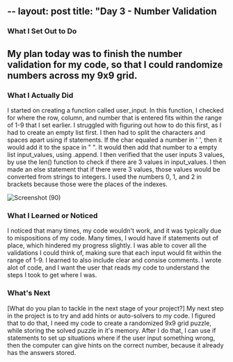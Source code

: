 --
layout: post
title: "Day 3 - Number Validation
---

### What I Set Out to Do
My plan today was to finish the number validation for my code, so that I could randomize numbers across my 9x9 grid.
---

### What I Actually Did
I started on creating a function called user_input. In this function, I checked for where the row, column, and number that is entered
fits within the range of 1-9 that I set earlier. I struggled with figuring out how to do this first, as I had to create an empty list first. I then
had to split the characters and spaces apart using if statements. If the char equaled a number in ' ', then it would add it to the space in " ". It would then add that number
to a empty list input_values, using .append. I then verified that the user inputs 3 values, by use the len() function to check if there are 3 values in input_values. I then made an else statement
that if there were 3 values, those values would be converted from strings to integers. I used the numbers 0, 1, and 2 in brackets because those were the places of the indexes.

![Screenshot (90)](https://github.com/user-attachments/assets/8ecbee92-d9a9-48ff-addb-070893dd4f64)



### What I Learned or Noticed

I noticed that many times, my code wouldn't work, and it was typically due to mispositions of my code. Many times, I would have if statements out of place, which hindered my progress
slightly. I was able to cover all the validations I could think of, making sure that each input would fit within the range of 1-9.
I learned to also include clear and consise comments. I wrote alot of code, and I want the user that reads my code to understand the steps I took to get where I was.


### What's Next

[What do you plan to tackle in the next stage of your project?]
My next step in the project is to try and add hints or auto-solvers to my code. I figured that to do that, I need my code to create a randomized 9x9 grid puzzle, while
storing the solved puzzle in it's memory. After I do that, I can use if statements to set up situations where if the user input something wrong, then the computer can give hints on the correct number, 
because it already has the answers stored.
